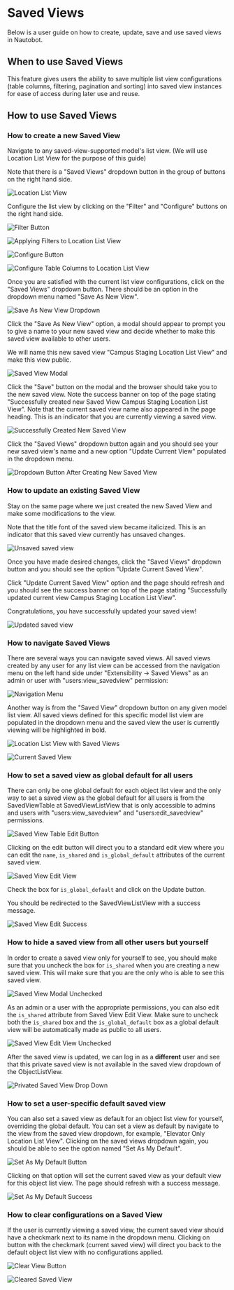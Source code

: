 # Saved Views

Below is a user guide on how to create, update, save and use saved views in Nautobot.

## When to use Saved Views

This feature gives users the ability to save multiple list view configurations (table columns, filtering, pagination and sorting) into saved view instances for ease of access during later use and reuse.

## How to use Saved Views

### How to create a new Saved View

Navigate to any saved-view-supported model's list view. (We will use Location List View for the purpose of this guide)

Note that there is a "Saved Views" dropdown button in the group of buttons on the right hand side.

![Location List View](./images/saved-views/default-location-list-view.png)

Configure the list view by clicking on the "Filter" and "Configure" buttons on the right hand side.

![Filter Button](./images/saved-views/filter-button.png)

![Applying Filters to Location List View](./images/saved-views/filter-application-to-locations.png)

![Configure Button](./images/saved-views/configure-button.png)

![Configure Table Columns to Location List View](./images/saved-views/config-table-columns-to-locations.png)

Once you are satisfied with the current list view configurations, click on the "Saved Views" dropdown button. There should be an option in the dropdown menu named "Save As New View".

![Save As New View Dropdown](./images/saved-views/save-as-new-view-drop-down.png)

Click the "Save As New View" option, a modal should appear to prompt you to give a name to your new saved view and decide whether to make this saved view available to other users.

We will name this new saved view "Campus Staging Location List View" and make this view public.

![Saved View Modal](./images/saved-views/save-view-modal.png)

Click the "Save" button on the modal and the browser should take you to the new saved view. Note the success banner on top of the page stating "Successfully created new Saved View Campus Staging Location List View". Note that the current saved view name also appeared in the page heading. This is an indicator that you are currently viewing a saved view.

![Successfully Created New Saved View](./images/saved-views/create-saved-view-success.png)

Click the "Saved Views" dropdown button again and you should see your new saved view's name and a new option "Update Current View" populated in the dropdown menu.

![Dropdown Button After Creating New Saved View](./images/saved-views/dropdown-button-after-new-saved-view.png)

### How to update an existing Saved View

Stay on the same page where we just created the new Saved View and make some modifications to the view.

Note that the title font of the saved view became italicized. This is an indicator that this saved view currently has unsaved changes.

![Unsaved saved view](./images/saved-views/unsaved-saved-view.png)

Once you have made desired changes, click the "Saved Views" dropdown button and you should see the option "Update Current Saved View".

Click "Update Current Saved View" option and the page should refresh and you should see the success banner on top of the page stating "Successfully updated current view Campus Staging Location List View".

Congratulations, you have successfully updated your saved view!

![Updated saved view](./images/saved-views/updated-saved-view.png)

### How to navigate Saved Views

There are several ways you can navigate saved views. All saved views created by any user for any list view can be accessed from the navigation menu on the left hand side under "Extensibility -> Saved Views" as an admin or user with "users:view_savedview" permission:

![Navigation Menu](./images/saved-views/navigation-menu.png)

Another way is from the "Saved View" dropdown button on any given model list view. All saved views defined for this specific model list view are populated in the dropdown menu and the saved view the user is currently viewing will be highlighted in bold.

![Location List View with Saved Views](./images/saved-views/location-list-view-with-saved-views.png)

![Current Saved View](./images/saved-views/current-saved-view-drop-down-menu.png)

### How to set a saved view as global default for all users

There can only be one global default for each object list view and the only way to set a saved view as the global default for all users is from the SavedViewTable at SavedViewListView that is only accessible to admins and users with "users:view_savedview" and "users:edit_savedview" permissions.

![Saved View Table Edit Button](./images/saved-views/saved-view-admin-edit-buttons.png)

Clicking on the edit button will direct you to a standard edit view where you can edit the `name`, `is_shared` and `is_global_default` attributes of the current saved view.

![Saved View Edit View](./images/saved-views/saved-view-admin-edit-view.png)

Check the box for `is_global_default` and click on the Update button.

You should be redirected to the SavedViewListView with a success message.

![Saved View Edit Success](./images/saved-views/saved-view-admin-edit-success.png)

### How to hide a saved view from all other users but yourself

In order to create a saved view only for yourself to see, you should make sure that you uncheck the box for `is_shared` when you are creating a new saved view. This will make sure that you are the only who is able to see this saved view.

![Saved View Modal Unchecked](./images/saved-views/saved-view-modal-unchecked.png)

As an admin or a user with the appropriate permissions, you can also edit the `is_shared` attribute from Saved View Edit View. Make sure to uncheck both the `is_shared` box and the `is_global_default` box as a global default view will be automatically made as public to all users.

![Saved View Edit View Unchecked](./images/saved-views/saved-view-admin-edit-view-unchecked.png)

After the saved view is updated, we can log in as a **different** user and see that this private saved view is not available in the saved view dropdown of the ObjectListView.

![Privated Saved View Drop Down](./images/saved-views/saved-view-different-user.png)

### How to set a user-specific default saved view

You can also set a saved view as default for an object list view for yourself, overriding the global default. You can set a view as default by navigate to the view from the saved view dropdown, for example, "Elevator Only Location List View". Clicking on the saved views dropdown again, you should be able to see the option named "Set As My Default".

![Set As My Default Button](./images/saved-views/set-as-my-default-button.png)

Clicking on that option will set the current saved view as your default view for this object list view. The page should refresh with a success message.

![Set As My Default Success](./images/saved-views/set-as-my-default-success.png)

### How to clear configurations on a Saved View

If the user is currently viewing a saved view, the current saved view should have a checkmark next to its name in the dropdown menu. Clicking on button with the checkmark (current saved view) will direct you back to the default object list view with no configurations applied.

![Clear View Button](./images/saved-views/clear-view-button.png)

![Cleared Saved View](./images/saved-views/cleared-view.png)
